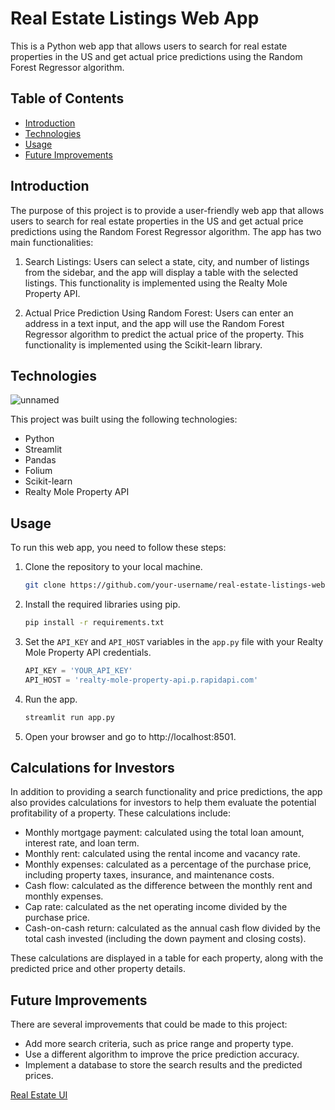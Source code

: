 # Real Estate Listings Web App

This is a Python web app that allows users to search for real estate properties in the US and get actual price predictions using the Random Forest Regressor algorithm.

## Table of Contents

- [Introduction](#introduction)
- [Technologies](#technologies)
- [Usage](#usage)
- [Future Improvements](#future-improvements)

## Introduction

The purpose of this project is to provide a user-friendly web app that allows users to search for real estate properties in the US and get actual price predictions using the Random Forest Regressor algorithm. The app has two main functionalities:

1. Search Listings: Users can select a state, city, and number of listings from the sidebar, and the app will display a table with the selected listings. This functionality is implemented using the Realty Mole Property API.

2. Actual Price Prediction Using Random Forest: Users can enter an address in a text input, and the app will use the Random Forest Regressor algorithm to predict the actual price of the property. This functionality is implemented using the Scikit-learn library.

## Technologies
![unnamed](https://user-images.githubusercontent.com/112779801/224235597-07f57acc-6862-4f3c-aec4-5d479b16e72a.png)

This project was built using the following technologies:

- Python
- Streamlit
- Pandas
- Folium
- Scikit-learn
- Realty Mole Property API

## Usage

To run this web app, you need to follow these steps:

1. Clone the repository to your local machine.

    ```bash
    git clone https://github.com/your-username/real-estate-listings-web-app.git
    ```

2. Install the required libraries using pip.

    ```bash
    pip install -r requirements.txt
    ```

3. Set the `API_KEY` and `API_HOST` variables in the `app.py` file with your Realty Mole Property API credentials.

    ```python
    API_KEY = 'YOUR_API_KEY'
    API_HOST = 'realty-mole-property-api.p.rapidapi.com'
    ```

4. Run the app.

    ```bash
    streamlit run app.py
    ```

5. Open your browser and go to http://localhost:8501.

## Calculations for Investors

In addition to providing a search functionality and price predictions, the app also provides calculations for investors to help them evaluate the potential profitability of a property. These calculations include:

- Monthly mortgage payment: calculated using the total loan amount, interest rate, and loan term.
- Monthly rent: calculated using the rental income and vacancy rate.
- Monthly expenses: calculated as a percentage of the purchase price, including property taxes, insurance, and maintenance costs.
- Cash flow: calculated as the difference between the monthly rent and monthly expenses.
- Cap rate: calculated as the net operating income divided by the purchase price.
- Cash-on-cash return: calculated as the annual cash flow divided by the total cash invested (including the down payment and closing costs).

These calculations are displayed in a table for each property, along with the predicted price and other property details.

## Future Improvements

There are several improvements that could be made to this project:

- Add more search criteria, such as price range and property type.
- Use a different algorithm to improve the price prediction accuracy.
- Implement a database to store the search results and the predicted prices. 

[Real Estate UI](https://bensmook-realtychain-real-app-trx0et.streamlit.app/)
